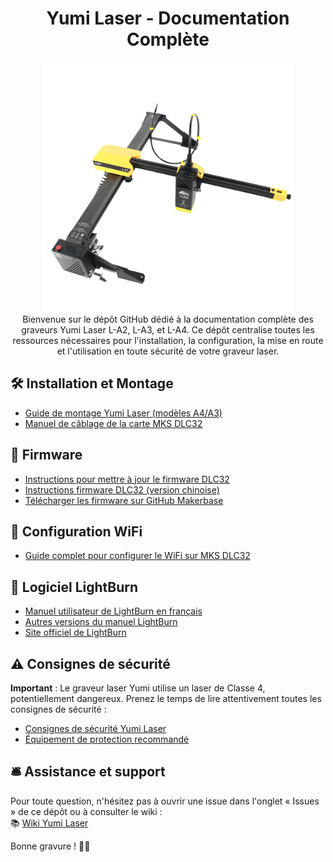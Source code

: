 <div align="center">

# Yumi Laser - Documentation Complète

<img src="images/yumi-laser.png" width="400">

</div>
<div align="center"> 
Bienvenue sur le dépôt GitHub dédié à la documentation complète des graveurs Yumi Laser L-A2, L-A3, et L-A4.  
Ce dépôt centralise toutes les ressources nécessaires pour l'installation, la configuration, la mise en route et l'utilisation en toute sécurité de votre graveur laser.

</div>

## 🛠️ Installation et Montage

- [Guide de montage Yumi Laser (modèles A4/A3)](Montage%20et%20c%C3%A2blage/yumi-laser-l-a4-a3-montage.pdf)
- [Manuel de câblage de la carte MKS DLC32](Montage%20et%20c%C3%A2blage/DLC32-wiring-manual.pdf)

## 🚀 Firmware

- [Instructions pour mettre à jour le firmware DLC32](Firmware/DLC32-Firmware-Programming-Instructions.pdf)
- [Instructions firmware DLC32 (version chinoise)](Firmware/DLC32烧录说明V1.0.pdf)
- [Télécharger les firmware sur GitHub Makerbase](https://github.com/makerbase-mks/MKS-DLC32)

## 📶 Configuration WiFi

- [Guide complet pour configurer le WiFi sur MKS DLC32](Documentation%20WiFi/Configuration-WiFi.pdf)

## 📐 Logiciel LightBurn

- [Manuel utilisateur de LightBurn en français](Logiciel%20LightBurn/Manuel-LightBurn-FR-V02.pdf)
- [Autres versions du manuel LightBurn](Logiciel%20LightBurn/)
- [Site officiel de LightBurn](https://lightburnsoftware.com/)

## ⚠️ Consignes de sécurité

**Important** : Le graveur laser Yumi utilise un laser de Classe 4, potentiellement dangereux. Prenez le temps de lire attentivement toutes les consignes de sécurité :

- [Consignes de sécurité Yumi Laser](Sécurité/Safety-Guidelines.pdf)
- [Équipement de protection recommandé](https://www.apinex.com/det/lunettes-protection-laser.html)

## 🛎️ Assistance et support

Pour toute question, n'hésitez pas à ouvrir une issue dans l'onglet « Issues » de ce dépôt ou à consulter le wiki :  
📚 [Wiki Yumi Laser](https://wiki.yumi-lab.com/)

Bonne gravure ! 🚀✨
